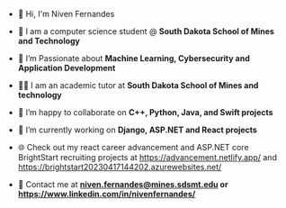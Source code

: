 
- 👋 Hi, I'm Niven Fernandes

- 🏫 I am a computer science student @ **South Dakota School of Mines and Technology**

- 🔭 I’m Passionate about **Machine Learning, Cybersecurity and Application Development**

- 🧑‍🏫 I am an academic tutor at **South Dakota School of Mines and technology**

- 🤝 I’m happy to collaborate on **C++, Python, Java, and Swift projects**

- 🌱 I’m currently working on **Django, ASP.NET and React projects**

- 🌐 Check out my react career advancement and ASP.NET core BrightStart recruiting projects at https://advancement.netlify.app/ and https://brightstart20230417144202.azurewebsites.net/

- 📧 Contact me at **niven.fernandes@mines.sdsmt.edu or https://www.linkedin.com/in/nivenfernandes/**

<p align="left">
</p>
